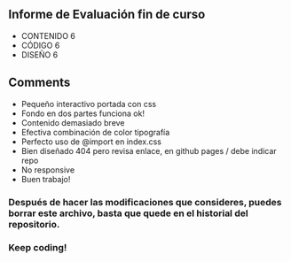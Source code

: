 ## Informe de Evaluación fin de curso
- CONTENIDO 6
- CÓDIGO 6
- DISEÑO 6

## Comments
- Pequeño interactivo portada con css
- Fondo en dos partes funciona ok!
- Contenido demasiado breve
- Efectiva combinación de color tipografía
- Perfecto uso de @import en index.css
- Bien diseñado 404 pero revisa enlace, en github pages / debe indicar repo
- No responsive
- Buen trabajo!

### Después de hacer las modificaciones que consideres, puedes borrar este archivo, basta que quede en el historial del repositorio.
### Keep coding!
